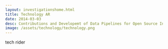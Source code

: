 ```yaml
---
layout: investigationshome.html
title: Technology AR
date: 2014-03-03
desc: Contributions and Developemt of Data Pipelines for Open Source Investigations
image: /assets/technology/technology.png
---
```


tech rider
